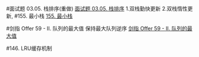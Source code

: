 #面试题 03.05. 栈排序(重做)
[面试题 03.05. 栈排序](https://leetcode-cn.com/problems/sort-of-stacks-lcci/)
1.双栈勤快更新
2.双栈惰性更新,[](https://leetcode-cn.com/problems/sort-of-stacks-lcci/solution/java-shuang-zhan-duo-xing-geng-xin-17ms-9938-by-la/)
#155. 最小栈
[155. 最小栈](https://leetcode-cn.com/problems/min-stack/)

#剑指 Offer 59 - II. 队列的最大值
保持最大队列逆序
[剑指 Offer 59 - II. 队列的最大值](https://leetcode-cn.com/problems/dui-lie-de-zui-da-zhi-lcof/)

#146. LRU缓存机制 


